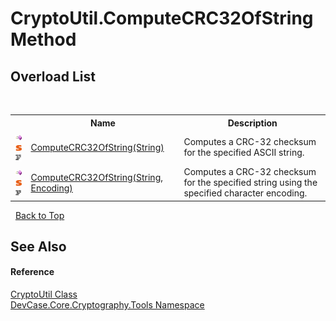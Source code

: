 # CryptoUtil.ComputeCRC32OfString Method 
 


## Overload List
&nbsp;<table><tr><th></th><th>Name</th><th>Description</th></tr><tr><td>![Public method](media/pubmethod.gif "Public method")![Static member](media/static.gif "Static member")![Code example](media/CodeExample.png "Code example")</td><td><a href="M_DevCase_Core_Cryptography_Tools_CryptoUtil_ComputeCRC32OfString">ComputeCRC32OfString(String)</a></td><td>
Computes a CRC-32 checksum for the specified ASCII string.</td></tr><tr><td>![Public method](media/pubmethod.gif "Public method")![Static member](media/static.gif "Static member")![Code example](media/CodeExample.png "Code example")</td><td><a href="M_DevCase_Core_Cryptography_Tools_CryptoUtil_ComputeCRC32OfString_1">ComputeCRC32OfString(String, Encoding)</a></td><td>
Computes a CRC-32 checksum for the specified string using the specified character encoding.</td></tr></table>&nbsp;
<a href="#cryptoutil.computecrc32ofstring-method">Back to Top</a>

## See Also


#### Reference
<a href="T_DevCase_Core_Cryptography_Tools_CryptoUtil">CryptoUtil Class</a><br /><a href="N_DevCase_Core_Cryptography_Tools">DevCase.Core.Cryptography.Tools Namespace</a><br />